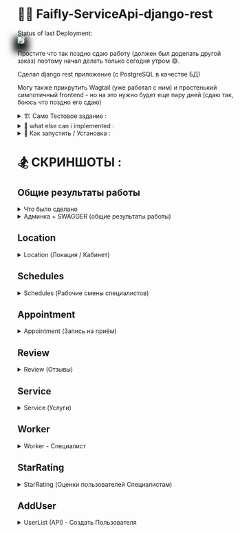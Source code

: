 # 👨‍⚕️ Faifly-ServiceApi-django-rest
Status of last Deployment:<br>
<img src="https://github.com/friz25/Flask-Online-Store-45/workflows/My-GitHub-Actions-Basics/badge.svg?branch=master"><br>

Простите что так поздно сдаю работу (должен был доделать другой заказ) поэтому начал делать только сегодня утром 😅.

Сделал django rest приложение (с PostgreSQL в качестве БД) <br>

Могу также прикрутить Wagtail (уже работал с ним) и простенький симпотичный frontend - но на это нужно будет еще пару дней (сдаю так, боюсь что поздно его сдаю)

<details><summary>🏗 Cамо Тестовое задание :</summary>

Написать бекенд для контроля записи пользователей на услуги 
Написать web API с набором эндпоинтов, позволяющим клиентам получать список свободных специалистов в определённое время, а также записываться на прием к специалистам. Специалисты должны получать список записанных на определённое время клиентов. Кроме того, администратор должен иметь возможность управлять специалистами и их рабочим временем.
Примеры использования:
запись на прием к врачу , запись на косметологическую процедуру, стрижку, массаж, и т.п. запись на оформление документов
Проект можно условно разделить на 3 части:
API для клиентов, позволяющая записаться на свободное время к определенному специалисту 
API для специалистов, позволяющая видеть записанных на приём клиентов
Админ-панель для администраторов, позволяющая управлять специалистами, их рабочими часами

Основные сущности:
- Location - место для работы специалиста. В одном месте в одно время может работать только один специалист
- Worker - специалист, предоставляющий услугу
- Schedule - временной отрезок работы специалиста.
Для каждого рабочего дня можно устанавливать отдельный отрезок, также в один день можно установить несколько рабочих отрезков (например, с 8:00 до 10:00 и с 17:00 до 21:00 того же дня)
- Appointment - забронированная запись на прием, создаваемая клиентом через API. Запись должна содержать время начала и время конца (разные процедуры могут занимать разное время)

API для клиентов - web API, позволяющее получить список специалистов, время приема специалиста для определенного дня, а также возможность записаться на приём в определённое (свободное) время. Пользовательский API должен предоставлять следующую информацию
список специалистов с возможностью фильтрации по их специальности выбор расписания специалиста по дате

API для специалистов - web API, позволяющее получить список клиентов, записанных на приём. API должен предоставлять следующую информацию:
список клиентов и временных отрезков, на которые они зарегистрированы, с возможностью фильтрации их по дате

Обязательные требования по стеку технологий: Использование реляционной базы данных Использование python и Django для написания бекенда

Будет плюсом: 
- Использование Django REST Framework  
- Использование Wagtail (для админ панели)
- Создание frontend части для клиентов/специалистов

На своё усмотрение можно добавить любую функциональность

</details>

<details><summary>🏰 what else can i implemented :</summary>

### FrontEnd part:

- jinja templating
- bootstrap
- admin panel (images in admin panel) (article editor - ckeditor)
- reviews
- worker, service, location filter
- worker, service search
- worker, service, location ratings
- Ajax filtering (dynamic content)
- pagination
- flat pages
- newsletter subscription
- multilangualism
- authorization and registration
- login via Vk, Gmail


</details>
<details><summary>🧙 Как запустить / Установка :</summary>

клонируем проект из github'a себе на рабочий пк<br>
создадим venv `python -m venv venv`<br>
зайдём в виртуальное окружение
с терминала (venv/Scripts/activate):
```
pip install django
pip install pillow
pip install djangorestframework
pip install psycopg2-binary
pip install django-filter
pip install djoser
pip install djangorestframework_simplejwt
pip install django-cors-headers 
pip install django-ckeditor
```
Установим PostgreSQL. Запустим. Создадим таблицу `service`<br>
*заёдём в файл `settings.py` укажем свои данные БД там :
```python
DATABASES = {
    'default': {
        'ENGINE': 'django.db.backends.postgresql_psycopg2',
        'NAME': 'db.name',
        'USER': 'user_name',
        'PASSWORD': 'pass',
        'HOST': 'localhost',
        'PORT':  '5432',
     }
}
```
*создаём админа
`python manage.py createsuperuser`
*проведём миграции в БД
```
python manage.py makemigrations
python manage.py migrate
python manage.py runserver
```
*если всё ОК, проект запустился 🧙<br><br>
http://127.0.0.1:8000/admin/ <br>
http://127.0.0.1:8000/swagger/

</details>

# 🏂 СКРИНШОТЫ :

## Общие результаты работы

<details><summary>Что было сделано</summary>

1. ckeditor (удобный редактор текста в админке) добавлен для service, worker, location, appointment (можно добавить еще для schedule, review, ServiceCategory) 
2. добавление и вывод отзывов/комментов для worker (атакже в бете - для service, location, appointment)
3. добавление и обновление, вывод рейтинга (1-5 звёзд) для worker (атакже в бете - для service)
4. фильтрация по типам услуг, услугам и цене (django-filter) (в бете)
5. djoser регистрация, авторизация, отправка email с подтверждением
6. drf-yasg автодокументирование api
7. добавление cors header'ов
8. пагинация в api (общая и частная)

</details>

<details><summary>Админка + SWAGGER (общие результаты работы)</summary>

Админка - Главная страница

<img src="https://i.ibb.co/KG6FWPH/Django-Google-Chrome.jpg" width="300">

SWAGGER (Полный отчёт)

<img src="https://i.ibb.co/tcNRrhm/screencapture-127-0-0-1-8000-swagger-2022-07-01-12-27-32.png" width="300">

</details>

## Location
<details><summary>Location (Локация / Кабинет)</summary>

Locations (API) - Все Локации / Кабинеты

<img src="https://i.ibb.co/Lp0SB3k/Locations-Django-REST-framework-Google-Chrome.jpg" width="300">

Location/1 (API) - Инфа об одной Локация / Кабинет

<img src="https://i.ibb.co/0F6CFwx/Locations-1-Django-REST-framework-Google-Chrome.jpg" width="300">

Location - Список Локация / Кабинет (в админке)

<img src="https://i.ibb.co/S5BsYvG/screencapture-127-0-0-1-8000-admin-services-location-2022-07-01-13-02-15.png" width="300">

Location - Редактировать Локация / Кабинет (в админке)

<img src="https://i.ibb.co/bJr1TDv/screencapture-127-0-0-1-8000-admin-services-location-5-change-2022-07-01-13-02-28.png" width="300">

</details>

## Schedules
<details><summary>Schedules (Рабочие смены специалистов)</summary>

Schedule (API) - Рабочие смены специалистов

<img src="https://i.ibb.co/0rwWNZr/Schedules-Django-REST-framework-Google-Chrome.jpg" width="300">

Schedule/1 (API) - Инфа об одной Рабочей смене специалиста

<img src="https://i.ibb.co/wppxV5C/Schedules-1-Django-REST-framework-Google-Chrome.jpg" width="300">

Schedule - Список всех Рабочих смен специалистов (в админке)

<img src="https://i.ibb.co/pR4BJjX/Django-Google-Chrome.jpg" width="300">

</details>

## Appointment
<details><summary>Appointment (Запись на приём) </summary>

Appointment (API) - Запись на приём

<img src="https://i.ibb.co/S5S2QnX/screencapture-127-0-0-1-8000-api-v1-appointment-2022-07-01-12-20-26.png" width="300">

Appointment - Запись на приём (в админке)

4<img src="https://i.ibb.co/5kYTkcR/screencapture-127-0-0-1-8000-admin-services-appointment-3-change-2022-07-01-13-04-32.png" width="300">

Appointment - Список всех Записей на приём (в админке)

<img src="https://i.ibb.co/Y2TqJXS/Django-Google-Chrome.jpg" width="300">

</details>

## Review
<details><summary>Review (Отзывы) </summary>

Review Create (API) - Создать отзыв о Специалисте

<img src="https://i.ibb.co/tCXhMjc/screencapture-127-0-0-1-8000-api-v1-review-2022-07-01-12-25-15.png" width="300">

Review - Список Отзывов (в админке)

<img src="https://i.ibb.co/JvP6pzx/screencapture-127-0-0-1-8000-admin-services-review-2022-07-01-13-01-42.png" width="300">


Review - Редактировать Отзыв (в админке)

<img src="https://i.ibb.co/8rRck8p/Django-Google-Chrome.jpg" width="300">

</details>

## Service

<details><summary>Service (Услуги)</summary>

Service - Редактировать Услугу (в админке)

<img src="https://i.ibb.co/FhxbNBQ/screencapture-127-0-0-1-8000-admin-services-service-2-change-2022-07-01-12-59-31.png" width="300">

ServiceShots - Список Фото Услуг (в админке)

<img src="https://i.ibb.co/PDvPD2r/screencapture-127-0-0-1-8000-admin-services-serviceshots-2022-07-01-13-03-09.png" width="300">

Service - Список всех Услуг (в админке)

<img src="https://i.ibb.co/1RJ2vQk/Django-Google-Chrome.jpg" width="300">

Service/1 (API) - Описание одной Услуги

<img src="https://i.ibb.co/bFmp9GP/screencapture-127-0-0-1-8000-api-v1-service-1-2022-07-01-12-20-06.png" width="300">

Service (API) - Список всех Услуг

<img src="https://i.ibb.co/Zhzt2Yy/screencapture-127-0-0-1-8000-api-v1-service-2022-07-01-12-19-15.png" width="300">

</details>

## Worker

<details><summary>Worker - Специалист </summary>

Редактировать Специалиста (в админке) - Worker

0<img src="https://i.ibb.co/cL2pXgj/screencapture-127-0-0-1-8000-admin-services-worker-5-change-2022-07-01-13-00-04.png" width="300">

Список Специалистов (в админке) - Worker

1<img src="https://i.ibb.co/gmM0SDq/screencapture-127-0-0-1-8000-admin-services-worker-2022-07-01-12-59-48.png" width="300">

Workers (API) - Список всех Специалистов

7<img src="https://i.ibb.co/yh4MYm6/screencapture-127-0-0-1-8000-api-v1-worker-2022-07-01-12-28-35.png" width="300">

Worker/1 (API) - Описание одного Специалиста

0<img src="https://i.ibb.co/mqD3q0g/Workers-Django-REST-framework-Google-Chrome.jpg" width="300">


</details>

## StarRating

<details><summary>StarRating (Оценки пользователей Специалистам)</summary>

Add Star Rating (API) - Добавить оценку пользователя Специалисту

<img src="https://i.ibb.co/M191jWS/screencapture-127-0-0-1-8000-api-v1-rating-2022-07-01-12-28-09.png" width="300">

Rating - Список всех оставленых Оценок Специалистам (в админке)

5<img src="https://i.ibb.co/vXDzfSc/Django-Google-Chrome.jpg" width="300">

</details>

## AddUser
<details><summary>UserList (API) - Создать Пользователя</summary>

8<img src="https://i.ibb.co/VLLcQKK/screencapture-127-0-0-1-8000-auth-users-2022-07-01-12-22-50.png" width="300">

</details>

<style>
img{
box-shadow: 0px 10px 15px 10px #222;
}
img:hover {
box-shadow: 0 0 0 1px #ccc,
0 -20px 10px -5px #6BFA76,
20px 0 10px -5px #FBC16A,
0 20px 10px -5px #F4F171,
-20px 0 10px -5px #6BA5FA;	
-webkit-transition: all 0.5s ease;
-moz-transition: all 0.5s ease;
transition: all 0.5s ease;
}
</style>